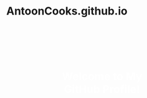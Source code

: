 # AntoonCooks.github.io
<div style="background-image: url('Screenshot_22-1-2025_143345_www bing com'); background-size: cover; height: 300px;">
  <h1 align="center" style="padding: 100px; color: white;">Welcome to My GitHub Profile!</h1>
</div>
<div style="background-image: url('Screenshot_22-1-2025_174224_www bing com'); background-size: cover; height: 30000px;">
  
</div>





![Screenshot_22-1-2025_174224_www bing com](https://github.com/user-attachments/assets/70f7abe7-6c02-4da6-85b9-ca1286c9e28e)

